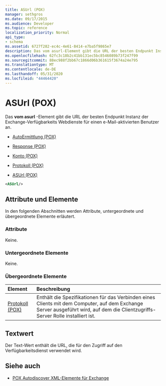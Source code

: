 ```yaml
---
title: ASUrl (POX)
manager: sethgros
ms.date: 09/17/2015
ms.audience: Developer
ms.topic: reference
localization_priority: Normal
api_type:
- schema
ms.assetid: 6727f282-ec4c-4e61-8414-e7ba5f9865e7
description: Das vom asurl-Element gibt die URL der besten Endpunkt Instanz der Exchange-Verfügbarkeits Webdienste für einen e-Mail-aktivierten Benutzer an.
ms.openlocfilehash: 62fc3c18b2c41bb131ec5bc8546089b73f247f99
ms.sourcegitcommit: 88ec988f2bb67c1866d06b361615f3674a24e795
ms.translationtype: MT
ms.contentlocale: de-DE
ms.lasthandoff: 05/31/2020
ms.locfileid: "44464420"
---
```

# <a name="asurl-pox"></a>ASUrl (POX)

Das **vom asurl** -Element gibt die URL der besten Endpunkt Instanz der Exchange-Verfügbarkeits Webdienste für einen e-Mail-aktivierten Benutzer an. 
  
- [AutoErmittlung (POX)](autodiscover-pox.md)
  
- [Response (POX)](response-pox.md)
  
- [Konto (POX)](account-pox.md)
  
- [Protokoll (POX)](protocol-pox.md)
  
- [ASUrl (POX)](asurl-pox.md)
  
```xml
<ASUrl/>
```

## <a name="attributes-and-elements"></a>Attribute und Elemente

In den folgenden Abschnitten werden Attribute, untergeordnete und übergeordnete Elemente erläutert.
  
### <a name="attributes"></a>Attribute

Keine.
  
### <a name="child-elements"></a>Untergeordnete Elemente

Keine.
  
### <a name="parent-elements"></a>Übergeordnete Elemente

|**Element**|**Beschreibung**|
|:-----|:-----|
|[Protokoll (POX)](protocol-pox.md) <br/> |Enthält die Spezifikationen für das Verbinden eines Clients mit dem Computer, auf dem Exchange Server ausgeführt wird, auf dem die Clientzugriffs-Server Rolle installiert ist.  <br/> |
   
## <a name="text-value"></a>Textwert

Der Text-Wert enthält die URL, die für den Zugriff auf den Verfügbarkeitsdienst verwendet wird.
  
## <a name="see-also"></a>Siehe auch

- [POX Autodiscover XML-Elemente für Exchange](pox-autodiscover-xml-elements-for-exchange.md)

